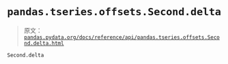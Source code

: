 # `pandas.tseries.offsets.Second.delta`

> 原文：[`pandas.pydata.org/docs/reference/api/pandas.tseries.offsets.Second.delta.html`](https://pandas.pydata.org/docs/reference/api/pandas.tseries.offsets.Second.delta.html)

```py
Second.delta
```
